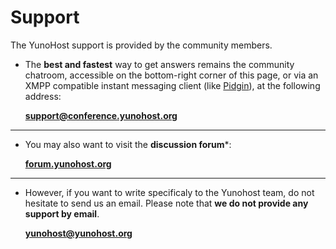 # Support

The YunoHost support is provided by the community members.

* The **best and fastest** way to get answers remains the community chatroom, accessible on the bottom-right corner of this page, or via an XMPP compatible instant messaging client (like [Pidgin](https://pidgin.im/)), at the following address:

    **[support@conference.yunohost.org](xmpp:support@conference.yunohost.org?join)**

---

* You may also want to visit the **discussion forum***:

    **[forum.yunohost.org](https://forum.yunohost.org/)**

---

* However, if you want to write specificaly to the Yunohost team, do not hesitate to send us an email. Please note that **we do not provide any support by email**.

    **[yunohost@yunohost.org](mailto:yunohost@yunohost.org)**



<script type="text/javascript">
    $(".actions").css('opacity', 0);
    jQuery.ajaxSetup({cache: false});
    jQuery.getScript('https://'+ location.host +'/mini/javascripts/mini.js', function() {
        HOST_BOSH = 'https://'+ location.host +'/http-bind/';
        JappixMini.launch({
            connection: {
              domain: 'anonymous.yunohost.org'
            },

            application: {
              network: {
                autoconnect: false
              },

              interface: {
                showpane: true,
                animate: true
              },

              groupchat: {
                open: ['support@conference.yunohost.org']
              }
            }
        });
    });
</script>